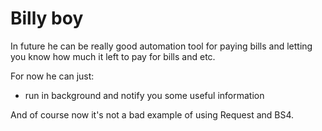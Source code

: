 # Billy boy

In future he can be really good automation tool for paying bills and letting you know how much it left to pay for bills and etc.

For now he can just:
* run in background and notify you some useful information

And of course now it's not a bad example of using Request and BS4.
